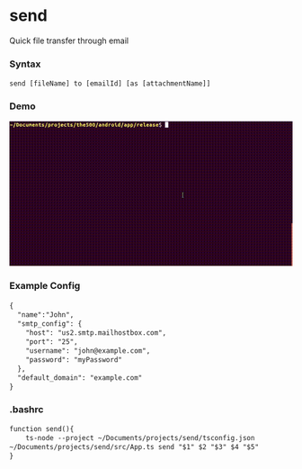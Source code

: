 # send
Quick file transfer through email

### Syntax

```
send [fileName] to [emailId] [as [attachmentName]]
```

### Demo

![](./demo.gif)

### Example Config

```
{
  "name":"John",
  "smtp_config": {
    "host": "us2.smtp.mailhostbox.com",
    "port": "25",
    "username": "john@example.com",
    "password": "myPassword"
  },
  "default_domain": "example.com"
}

```

### .bashrc

```
function send(){
	ts-node --project ~/Documents/projects/send/tsconfig.json ~/Documents/projects/send/src/App.ts send "$1" $2 "$3" $4 "$5"
}
```
